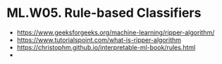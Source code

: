 
# ML.W05. Rule-based Classifiers

- https://www.geeksforgeeks.org/machine-learning/ripper-algorithm/
- https://www.tutorialspoint.com/what-is-ripper-algorithm
- https://christophm.github.io/interpretable-ml-book/rules.html
- 
